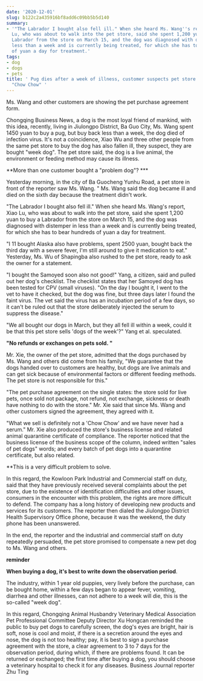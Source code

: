 ```yaml
---
date: '2020-12-01'
slug: b122c2a435916bf8add6c09bb5b5d140
summary:
- '"The Labrador I bought also fell ill." When she heard Ms. Wang''s report, Xiao
  Lu, who was about to walk into the pet store, said she spent 1,200 yuan to buy a
  Labrador from the store on March 15, and the dog was diagnosed with distemper in
  less than a week and is currently being treated, for which she has to bear hundreds
  of yuan a day for treatment.'
tags:
- dog
- dogs
- pets
title: ' Pug dies after a week of illness, customer suspects pet store is selling
  "Chow Chow" '
---
```


 Ms. Wang and other customers are showing the pet purchase agreement form.

Chongqing Business News, a dog is the most loyal friend of mankind, with this idea, recently, living in Jiulongpo District, Ba Guo City, Ms. Wang spent 1450 yuan to buy a pug, but buy back less than a week, the dog died of infection virus. It's not a coincidence, Xiao Wu and three other people from the same pet store to buy the dog has also fallen ill, they suspect, they are bought "week dog". The pet store said, the dog is a live animal, the environment or feeding method may cause its illness.

**More than one customer bought a "problem dog"? ***

Yesterday morning, in the city of Ba Guocheng Yunhu Road, a pet store in front of the reporter saw Ms. Wang.  " Ms. Wang said the dog became ill and died on the sixth day because the treatment didn't work.

"The Labrador I bought also fell ill." When she heard Ms. Wang's report, Xiao Lu, who was about to walk into the pet store, said she spent 1,200 yuan to buy a Labrador from the store on March 15, and the dog was diagnosed with distemper in less than a week and is currently being treated, for which she has to bear hundreds of yuan a day for treatment.

"I 11 bought Alaska also have problems, spent 2500 yuan, bought back the third day with a severe fever, I'm still around to give it medication to eat." Yesterday, Ms. Wu of Shapingba also rushed to the pet store, ready to ask the owner for a statement.

"I bought the Samoyed soon also not good!" Yang, a citizen, said and pulled out her dog's checklist. The checklist states that her Samoyed dog has been tested for CPV (small viruses). "On the day I bought it, I went to the vet to have it checked, but the dog was fine, but three days later I found the faint virus. The vet said the virus has an incubation period of a few days, so it can't be ruled out that the store deliberately injected the serum to suppress the disease."

"We all bought our dogs in March, but they all fell ill within a week, could it be that this pet store sells 'dogs of the week'?" Yang et al. speculated.

**"No refunds or exchanges on pets sold. "**

Mr. Xie, the owner of the pet store, admitted that the dogs purchased by Ms. Wang and others did come from his family, "We guarantee that the dogs handed over to customers are healthy, but dogs are live animals and can get sick because of environmental factors or different feeding methods. The pet store is not responsible for this."

"The pet purchase agreement on the single states: the store sold for live pets, once sold not package, not refund, not exchange, sickness or death have nothing to do with the store." Mr. Xie said that since Ms. Wang and other customers signed the agreement, they agreed with it.

"What we sell is definitely not a 'Chow Chow' and we have never had a serum." Mr. Xie also produced the store's business license and related animal quarantine certificate of compliance. The reporter noticed that the business license of the business scope of the column, indeed written "sales of pet dogs" words; and every batch of pet dogs into a quarantine certificate, but also related.

**This is a very difficult problem to solve.

In this regard, the Kowloon Park Industrial and Commercial staff on duty, said that they have previously received several complaints about the pet store, due to the existence of identification difficulties and other issues, consumers in the encounter with this problem, the rights are more difficult to defend. The company has a long history of developing new products and services for its customers. The reporter then dialed the Jiulongpo District Health Supervisory Office phone, because it was the weekend, the duty phone has been unanswered.

In the end, the reporter and the industrial and commercial staff on duty repeatedly persuaded, the pet store promised to compensate a new pet dog to Ms. Wang and others.

**reminder**

**When buying a dog, it's best to write down the observation period**.

The industry, within 1 year old puppies, very lively before the purchase, can be bought home, within a few days began to appear fever, vomiting, diarrhea and other illnesses, can not adhere to a week will die, this is the so-called "week dog".

In this regard, Chongqing Animal Husbandry Veterinary Medical Association Pet Professional Committee Deputy Director Xu Hongcan reminded the public to buy pet dogs to carefully screen, the dog's eyes are bright, hair is soft, nose is cool and moist, if there is a secretion around the eyes and nose, the dog is not too healthy; pay, it is best to sign a purchase agreement with the store, a clear agreement to 3 to 7 days for the observation period, during which, if there are problems found. It can be returned or exchanged; the first time after buying a dog, you should choose a veterinary hospital to check it for any diseases. Business Journal reporter Zhu Ting

 
        